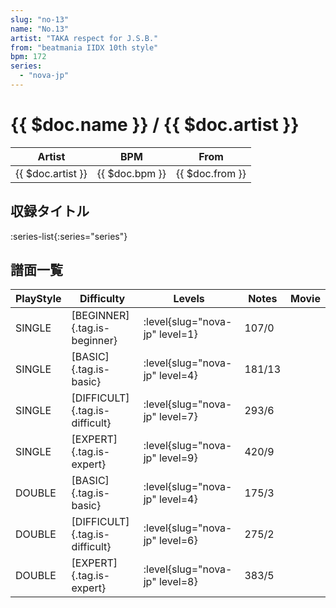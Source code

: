 ```yaml
---
slug: "no-13"
name: "No.13"
artist: "TAKA respect for J.S.B."
from: "beatmania IIDX 10th style"
bpm: 172
series:
  - "nova-jp"
---
```


# {{ $doc.name }} / {{ $doc.artist }}

|Artist|BPM|From|
|------|---|----|
|{{ $doc.artist }}|{{ $doc.bpm }}|{{ $doc.from }}|

## 収録タイトル

:series-list{:series="series"}

## 譜面一覧

|PlayStyle|Difficulty|Levels|Notes|Movie|
|---------|----------|------|-----|-----|
|SINGLE|[BEGINNER]{.tag.is-beginner}|:level{slug="nova-jp" level=1}|107/0||
|SINGLE|[BASIC]{.tag.is-basic}|:level{slug="nova-jp" level=4}|181/13||
|SINGLE|[DIFFICULT]{.tag.is-difficult}|:level{slug="nova-jp" level=7}|293/6||
|SINGLE|[EXPERT]{.tag.is-expert}|:level{slug="nova-jp" level=9}|420/9||
|DOUBLE|[BASIC]{.tag.is-basic}|:level{slug="nova-jp" level=4}|175/3||
|DOUBLE|[DIFFICULT]{.tag.is-difficult}|:level{slug="nova-jp" level=6}|275/2||
|DOUBLE|[EXPERT]{.tag.is-expert}|:level{slug="nova-jp" level=8}|383/5||
